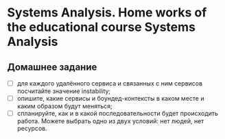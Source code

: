 # Systems Analysis. Home works of the educational course Systems Analysis

## Домашнее задание
- [ ] для каждого удалённого сервиса и связанных с ним сервисов посчитайте значение instability; 
- [ ] опишите, какие сервисы и боундед-контексты в каком месте и каким образом будут меняться; 
- [ ] спланируйте, как и в какой последовательности будет происходить работа. 
Можете выбрать одно из двух условий: нет людей, нет ресурсов.